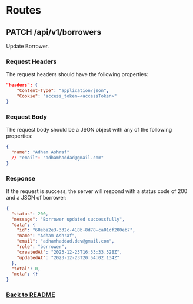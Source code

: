 # Routes

## PATCH /api/v1/borrowers

Update Borrower.

### Request Headers

The request headers should have the following properties:

```json
"headers": {
    "Content-Type": "application/json",
    "Cookie": "access_token=<accessToken>"
}
```

### Request Body

The request body should be a JSON object with any of the following properties:

```json
{
  "name": "Adham Ashraf"
  // "email": "adhamhaddad@gmail.com"
}
```

### Response

If the request is success, the server will respond with a status code of 200 and a JSON of borrower:

```json
{
  "status": 200,
  "message": "Borrower updated successfully",
  "data": {
    "id": "60eba2e3-332c-418b-8d78-ca01cf200eb7",
    "name": "Adham Ashraf",
    "email": "adhamhaddad.dev@gmail.com",
    "role": "borrower",
    "createdAt": "2023-12-23T16:33:33.528Z",
    "updatedAt": "2023-12-23T20:54:02.134Z"
  },
  "total": 0,
  "meta": {}
}
```

### [Back to README](../../README.md#books)
